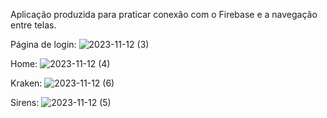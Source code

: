 Aplicação produzida para praticar conexão com o Firebase e a navegação entre telas.

Página de login:
![2023-11-12 (3)](https://github.com/juliArodrigues4/Cloudy/assets/134558867/b805df01-b580-4739-92e2-3b13c2cc72df)

Home:
![2023-11-12 (4)](https://github.com/juliArodrigues4/Cloudy/assets/134558867/937c1ecd-c564-4f75-822a-8167ac11b1b6)

Kraken:
![2023-11-12 (6)](https://github.com/juliArodrigues4/Cloudy/assets/134558867/1eaea5ae-50ce-45b9-820b-5e5ca795043a)

Sirens:
![2023-11-12 (5)](https://github.com/juliArodrigues4/Cloudy/assets/134558867/f1d8aef3-427b-4518-8de8-7cb249b81e0b)

